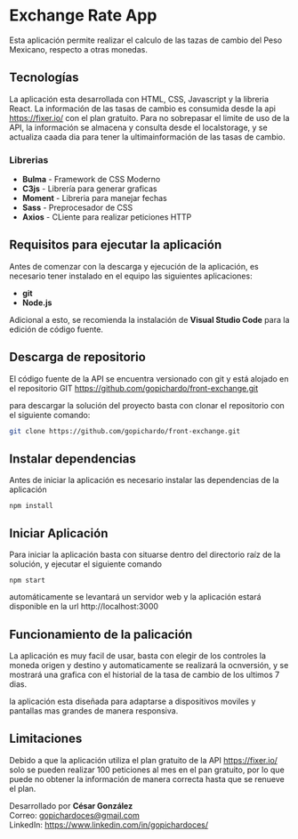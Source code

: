 # Exchange Rate App

Esta aplicación permite realizar el calculo de las tazas de cambio del Peso Mexicano, respecto a otras monedas.

## Tecnologías

La aplicación esta desarrollada con HTML, CSS, Javascript y la libreria React.
La información de las tasas de cambio es consumida desde la api https://fixer.io/ con el plan gratuito.
Para no sobrepasar el limite de uso de la API, la información se almacena y consulta desde el localstorage, y se actualiza caada dia para tener la ultimainformación de las tasas de cambio.

### Librerias

- **Bulma** - Framework de CSS Moderno
- **C3js** - Librería para generar graficas
- **Moment** - Libreria para manejar fechas
- **Sass** - Preprocesador de CSS
- **Axios** - CLiente para realizar peticiones HTTP

## Requisitos para ejecutar la aplicación

Antes de comenzar con la descarga y ejecución de la aplicación, es necesario tener instalado en el equipo las siguientes aplicaciones:

- **git**
- **Node.js**

Adicional a esto, se recomienda la instalación de **Visual Studio Code** para la edición de código fuente.

## Descarga de repositorio

El código fuente de la API se encuentra versionado con git y está alojado en el repositorio GIT https://github.com/gopichardo/front-exchange.git

para descargar la solución del proyecto basta con clonar el repositorio con el siguiente comando:

```sh
git clone https://github.com/gopichardo/front-exchange.git
```

## Instalar dependencias

Antes de iniciar la aplicación es necesario instalar las dependencias de la aplicación

```
npm install
```

## Iniciar Aplicación

Para iniciar la aplicación basta con situarse dentro del directorio raíz de la solución, y ejecutar el siguiente comando

```
npm start
```

automáticamente se levantará un servidor web y la aplicación estará disponible en la url http://localhost:3000


## Funcionamiento de la palicación

La aplicación es muy facil de usar, basta con elegir de los controles la moneda origen y destino y automaticamente se realizará la ocnversión, y se mostrará una grafica con el historial de la tasa de cambio de los ultimos 7 dias.

la aplicación esta diseñada para adaptarse a dispositivos moviles y pantallas mas grandes de manera responsiva.

## Limitaciones
Debido a que la aplicación utiliza  el plan gratuito de la API https://fixer.io/ solo se pueden realizar 100 peticiones al mes en el pan gratuito, por lo que puede no obtener la información de manera correcta hasta que se renueve el plan.


Desarrollado por **César González**  
Correo: gopichardoces@gmail.com  
LinkedIn: https://www.linkedin.com/in/gopichardoces/  
